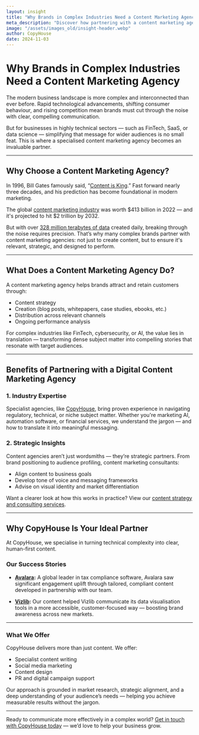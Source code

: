 ```yaml
---
layout: insight
title: "Why Brands in Complex Industries Need a Content Marketing Agency"
meta_description: "Discover how partnering with a content marketing agency helps brands in complex industries simplify messaging, connect with their audience, and drive growth."
image: "/assets/images_old/insight-header.webp"
author: CopyHouse
date: 2024-11-03
---
```


# Why Brands in Complex Industries Need a Content Marketing Agency

The modern business landscape is more complex and interconnected than ever before. Rapid technological advancements, shifting consumer behaviour, and rising competition mean brands must cut through the noise with clear, compelling communication.

But for businesses in highly technical sectors — such as FinTech, SaaS, or data science — simplifying that message for wider audiences is no small feat. This is where a specialised content marketing agency becomes an invaluable partner.

---

## Why Choose a Content Marketing Agency?

In 1996, Bill Gates famously said, “[Content is King](https://www.microsoft.com/en-us/news/features/1996/01-03content.aspx).” Fast forward nearly three decades, and his prediction has become foundational in modern marketing.

The global [content marketing industry](https://www.alliedmarketresearch.com/content-marketing-market-A13190) was worth $413 billion in 2022 — and it's projected to hit $2 trillion by 2032.

But with over [328 million terabytes of data](https://explodingtopics.com/blog/data-generated-per-day) created daily, breaking through the noise requires precision. That’s why many complex brands partner with content marketing agencies: not just to create content, but to ensure it's relevant, strategic, and designed to perform.

---

## What Does a Content Marketing Agency Do?

A content marketing agency helps brands attract and retain customers through:

- Content strategy  
- Creation (blog posts, whitepapers, case studies, ebooks, etc.)  
- Distribution across relevant channels  
- Ongoing performance analysis  

For complex industries like FinTech, cybersecurity, or AI, the value lies in translation — transforming dense subject matter into compelling stories that resonate with target audiences.

---

## Benefits of Partnering with a Digital Content Marketing Agency

### 1. Industry Expertise

Specialist agencies, like [CopyHouse](https://www.copyhouse.io/about), bring proven experience in navigating regulatory, technical, or niche subject matter. Whether you're marketing AI, automation software, or financial services, we understand the jargon — and how to translate it into meaningful messaging.

### 2. Strategic Insights

Content agencies aren’t just wordsmiths — they’re strategic partners. From brand positioning to audience profiling, content marketing consultants:

- Align content to business goals  
- Develop tone of voice and messaging frameworks  
- Advise on visual identity and market differentiation  

Want a clearer look at how this works in practice? View our [content strategy and consulting services](https://www.copyhouse.io/services/content-strategy-consulting).

---

## Why CopyHouse Is Your Ideal Partner

At CopyHouse, we specialise in turning technical complexity into clear, human-first content.

### Our Success Stories

- **[Avalara](https://www.avalara.com/):** A global leader in tax compliance software, Avalara saw significant engagement uplift through tailored, compliant content developed in partnership with our team.
  
- **[Vizlib](https://home.vizlib.com/):** Our content helped Vizlib communicate its data visualisation tools in a more accessible, customer-focused way — boosting brand awareness across new markets.

---

### What We Offer

CopyHouse delivers more than just content. We offer:

- Specialist content writing  
- Social media marketing  
- Content design  
- PR and digital campaign support  

Our approach is grounded in market research, strategic alignment, and a deep understanding of your audience’s needs — helping you achieve measurable results without the jargon.

---

Ready to communicate more effectively in a complex world? [Get in touch with CopyHouse today](https://www.copyhouse.io/contact) — we’d love to help your business grow.
